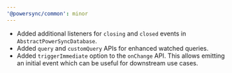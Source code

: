 ```yaml
---
'@powersync/common': minor
---
```


- Added additional listeners for `closing` and `closed` events in `AbstractPowerSyncDatabase`.
- Added `query` and `customQuery` APIs for enhanced watched queries.
- Added `triggerImmediate` option to the `onChange` API. This allows emitting an initial event which can be useful for downstream use cases.
